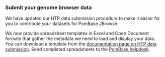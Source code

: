 ### Submit your genome browser data
<!-- pombase_flags: frontpage -->
<!-- newsfeed_thumbnail: browser.png -->

We have updated our HTP data submission procedure to make it easier
for you to contribute your datasets for PomBase JBrowse:

We now provide spreadsheet templates in Excel and Open Document
formats that gather the metadata we need to load and display your
data. You can download a template from the [documentation page on HTP
data submission](https://www.pombase.org/documentation/data-submission-form-for-HTP-sequence-linked-data). Send
completed spreadsheets to the [PomBase helpdesk](mailto:helpdesk@pombase.org).
